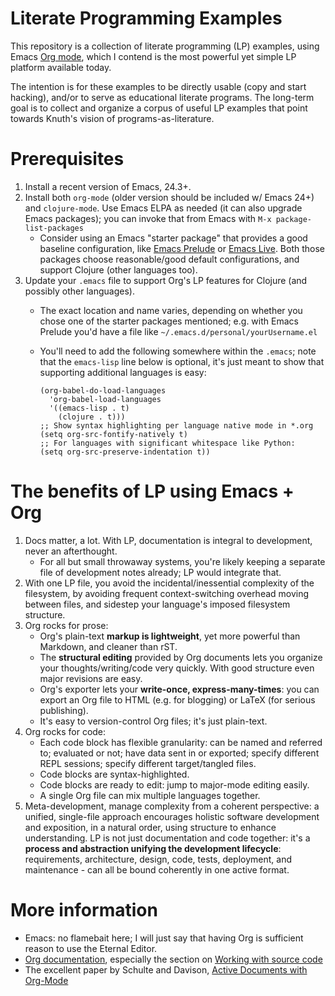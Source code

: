 Literate Programming Examples
=============================

This repository is a collection of literate programming (LP) examples,
using Emacs [Org mode](http://orgmode.org), which I contend is the
most powerful yet simple LP platform available today.

The intention is for these examples to be directly usable (copy and
start hacking), and/or to serve as educational literate programs.  The
long-term goal is to collect and organize a corpus of useful LP
examples that point towards Knuth's vision of programs-as-literature.


Prerequisites
=============

1. Install a recent version of Emacs, 24.3+.
2. Install both `org-mode` (older version should be included w/ Emacs
   24+) and `clojure-mode`.  Use Emacs ELPA as needed (it can also
   upgrade Emacs packages); you can invoke that from Emacs with
   `M-x package-list-packages`
   - Consider using an Emacs "starter package" that provides a good
     baseline configuration, like
     [Emacs Prelude](http://batsov.com/prelude/) or
     [Emacs Live](http://overtone.github.io/emacs-live/).  Both those
     packages choose reasonable/good default configurations, and
     support Clojure (other languages too).
3. Update your `.emacs` file to support Org's LP features for Clojure
   (and possibly other languages). 
   - The exact location and name varies, depending on whether you
     chose one of the starter packages mentioned; e.g. with Emacs
     Prelude you'd have a file like
     `~/.emacs.d/personal/yourUsername.el`
   - You'll need to add the following somewhere within the `.emacs`;
     note that the `emacs-lisp` line below is optional, it's just
     meant to show that supporting additional languages is easy:

     ```elisp
     (org-babel-do-load-languages
       'org-babel-load-languages
       '((emacs-lisp . t)
         (clojure . t)))
     ;; Show syntax highlighting per language native mode in *.org
     (setq org-src-fontify-natively t)
     ;; For languages with significant whitespace like Python:
     (setq org-src-preserve-indentation t))
     ```


The benefits of LP using Emacs + Org
====================================

1. Docs matter, a lot. With LP, documentation is integral to
   development, never an afterthought.
   - For all but small throwaway systems, you're likely keeping a
     separate file of development notes already; LP would integrate
     that.
2. With one LP file, you avoid the incidental/inessential complexity
   of the filesystem, by avoiding frequent context-switching overhead
   moving between files, and sidestep your language's imposed
   filesystem structure.
3. Org rocks for prose:
   - Org's plain-text **markup is lightweight**, yet more powerful than
     Markdown, and cleaner than rST.
   - The **structural editing** provided by Org documents lets you
     organize your thoughts/writing/code very quickly.  With good
     structure even major revisions are easy.
   - Org's exporter lets your **write-once, express-many-times**: you
     can export an Org file to HTML (e.g. for blogging) or LaTeX (for
     serious publishing).
   - It's easy to version-control Org files; it's just plain-text.
4. Org rocks for code:
   - Each code block has flexible granularity: can be named and
     referred to; evaluated or not; have data sent in or exported;
     specify different REPL sessions; specify different target/tangled
     files.
   - Code blocks are syntax-highlighted.
   - Code blocks are ready to edit: jump to major-mode editing easily.
   - A single Org file can mix multiple languages together.
5. Meta-development, manage complexity from a coherent perspective: a
   unified, single-file approach encourages holistic software
   development and exposition, in a natural order, using structure to
   enhance understanding.  LP is not just documentation and code
   together: it's a **process and abstraction unifying the development
   lifecycle**: requirements, architecture, design, code, tests,
   deployment, and maintenance - can all be bound coherently in one
   active format.


More information
================

- Emacs: no flamebait here; I will just say that having Org is sufficient reason to use the Eternal Editor.
- [Org documentation](http://orgmode.org/org.html), especially the section on [Working with source code](http://orgmode.org/org.html#Working-With-Source-Code)
- The excellent paper by Schulte and Davison, [Active Documents with Org-Mode](http://www.cs.unm.edu/~eschulte/data/CISE-13-3-SciProg.pdf)
